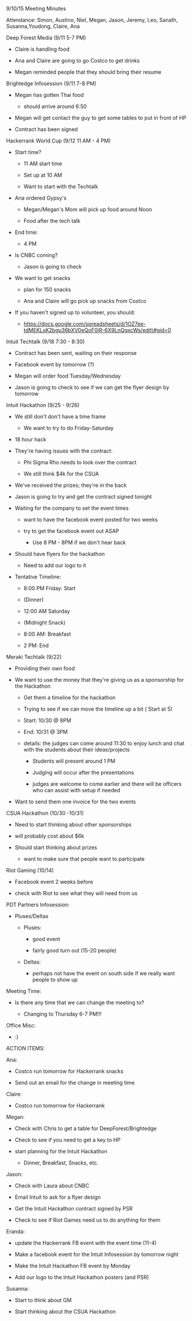 9/10/15 Meeting Minutes

Attendance: Simon, Austino, Niel, Megan, Jason, Jeremy, Leo, Sanath,
Susanna,Youdong, Claire, Ana

Deep Forest Media (9/11 5-7 PM)

-   Claire is handling food

-   Ana and Claire are going to go Costco to get drinks

-   Megan reminded people that they should bring their resume

Brightedge Infosession (9/11 7-8 PM)

-   Megan has gotten Thai food

    -   should arrive around 6:50

-   Megan will get contact the guy to get some tables to put in front of
    HP

-   Contract has been signed

Hackerrank World Cup (9/12 11 AM - 4 PM)

-   Start time?

    -   11 AM start time

    -   Set up at 10 AM

    -   Want to start with the Techtalk

-   Ana ordered Gypsy's

    -   Megan/Megan's Mom will pick up food around Noon

    -   Food after the tech talk

-   End time:

    -   4 PM

-   Is CNBC coming?

    -   Jason is going to check

-   We want to get snacks

    -   plan for 150 snacks

    -   Ana and Claire will go pick up snacks from Costco

-   If you haven't signed up to volunteer, you should:

    -   https://docs.google.com/spreadsheets/d/1OZ7ee-tdMEKLsK2bgu36bXV0eQoF0iR-6X9LnQgxcWs/edit\#gid=0

Intuit Techtalk (9/18 7:30 - 8:30)

-   Contract has been sent, waiting on their response

-   Facebook event by tomorrow (?)

-   Megan will order food Tuesday/Wednesday

-   Jason is going to check to see if we can get the flyer design by
    tomorrow

Intuit Hackathon (9/25 - 9/26)

-   We still don't don't have a time frame

    -   We want to try to do Friday-Saturday

-   18 hour hack

-   They're having issues with the contract:

    -   Phi Sigma Rho needs to look over the contract

    -   We still think \$4k for the CSUA

-   We've received the prizes; they're in the back

-   Jason is going to try and get the contract signed tonight

-   Waiting for the company to set the event times

    -   want to have the facebook event posted for two weeks

    -   try to get the facebook event out ASAP

        -   Use 8 PM - 8PM if we don't hear back

-   Should have flyers for the hackathon

    -   Need to add our logo to it

-   Tentative Timeline:

    -   8:00 PM Friday: Start

    -   (Dinner)

    -   12:00 AM Saturday

    -   (Midnight Snack)

    -   8:00 AM: Breakfast

    -   2 PM: End

Meraki Techtalk (9/22)

-   Providing their own food

-   We want to use the money that they're giving us as a sponsorship for
    the Hackathon

    -   Get them a timeline for the hackathon

    -   Trying to see if we can move the timeline up a bit ( Start at 5)

    -   Start: 10/30 @ 8PM

    -   End: 10/31 @ 3PM

    -   details: the judges can come around 11:30 to enjoy lunch and
        chat with the students about their ideas/projects

        -   Students will present around 1 PM

        -   Judging will occur after the presentations

        -   judges are welcome to come earlier and there will be
            officers who can assist with setup if needed

-   Want to send them one invoice for the two events

CSUA Hackathon (10/30 -10/31)

-   Need to start thinking about other sponsorships

-   will probably cost about \$6k

-   Should start thinking about prizes

    -   want to make sure that people want to participate

Riot Gaming (10/14)

-   Facebook event 2 weeks before

-   check with Riot to see what they will need from us

PDT Partners Infosession:

-   Pluses/Deltas

    -   Pluses:

        -   good event

        -   fairly good turn out (15-20 people)

    -   Deltas:

        -   perhaps not have the event on south side if we really want
            people to show up

Meeting Time:

-   Is there any time that we can change the meeting to?

    -   Changing to Thursday 6-7 PM!!!

Office Misc:

-   :)

ACTION ITEMS:

Ana:

-   Costco run tomorrow for Hackerrank snacks

-   Send out an email for the change in meeting time

Claire:

-   Costco run tomorrow for Hackerrank

Megan:

-   Check with Chris to get a table for DeepForest/Brightedge

-   Check to see if you need to get a key to HP

-   start planning for the Intuit Hackathon

    -   Dinner, Breakfast, Snacks, etc.

Jason:

-   Check with Laura about CNBC

-   Email Intuit to ask for a flyer design

-   Get the Intuit Hackathon contract signed by PSR

-   Check to see if Riot Games need us to do anything for them

Eranda:

-   update the Hackerrank FB event with the event time (11-4)

-   Make a facebook event for the Intuit Infosession by tomorrow night

-   Make the Intuit Hackathon FB event by Monday

-   Add our logo to the Intuit Hackathon posters (and PSR)

Susanna:

-   Start to think about GM

-   Start thinking about the CSUA Hackathon
